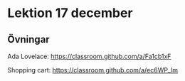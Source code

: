 # Lektion 17 december

## Övningar

Ada Lovelace: https://classroom.github.com/a/Fa1cb1xF

Shopping cart: https://classroom.github.com/a/ec6WP_lm
